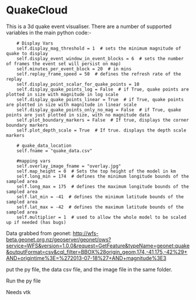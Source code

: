 QuakeCloud
==========

This is a 3d quake event visualiser. There are a number of supported variables in the main python code:-


        # Display Vars
        self.display_mag_threshold = 1  # sets the minimum magnitude of quake to display
        self.display_event_window_in_event_blocks = 6  # sets the number of frames the event set will persist on map)
        self.minutes_per_event_block = 20  # in mins
        self.replay_frame_speed = 50  # defines the refresh rate of the replay
        self.display_point_scalar_for_quake_points = 10
        self.display_quake_points_log = False  # if True, quake points are plotted in size with magnitude in log scale
        self.display_quake_points_linear = True  # if True, quake points are plotted in size with magnitude in linear scale
        self.display_quake_points_only_no_mag = False  # if True, quake points are just plotted in size, with no magnitude data
        self.plot_boundary_markers = False  # If true, displays the corner boundary markers
        self.plot_depth_scale = True  # If true. displays the depth scale markers

        # quake_data_location
        self.fname = "quake_data.csv"

        #mapping vars
        self.overlay_image_fname = "overlay.jpg"
        self.map_height = 0  # Sets the top height of the model in km
        self.long_min = 174  # defines the minimum longitude bounds of the sampled area
        self.long_max = 175  # defines the maximum longitude bounds of the sampled area
        self.lat_min = -41  # defines the minimum latitude bounds of the sampled area
        self.lat_max = -42  # defines the maximum latitude bounds of the sampled area
        self.multiplier = 1  # used to allow the whole model to be scaled up if needed (has bugs)
        

Data grabbed from geonet: http://wfs-beta.geonet.org.nz/geoserver/geonet/ows?service=WFS&version=1.0.0&request=GetFeature&typeName=geonet:quake&outputFormat=csv&cql_filter=BBOX%28origin_geom,174,-41,175,-42%29+AND+origintime%3E=%272013-07-18%27+AND+magnitude%3E3
 
 
put the py file, the data csv file, and the image file in the same folder. 

Run the py file 

Needs vtk



